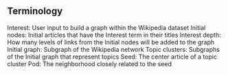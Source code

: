 ## Terminology

Interest: User input to build a graph within the Wikipedia dataset
Initial nodes: Initial articles that have the Interest term in their titles
Interest depth: How many levels of links from the Initial nodes will be added to the graph
Initial graph: Subgraph of the Wikipedia network 
Topic clusters: Subgraphs of the Initial graph that represent topics
Seed: The center article of a topic cluster
Pod: The neighborhood closely related to the seed

